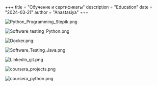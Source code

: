 +++
title = "Обучение и сертификаты"
description = "Education"
date = "2024-03-21"
author = "Anastasiya"
+++

![Python_Programming_Stepik.png](/Python_Programming_Stepik.png) 

![Software_testing_Python.png](/Software_testing_Python.png)

![Docker.png](/Docker.png)

![Software_Testing_Java.png](/Software_Testing_Java.png)

![Linkedin_git.png](/Linkedin_git.png)

![coursera_projects.png](/coursera_projects.png)

![coursera_python.png](/coursera_python.png) 

